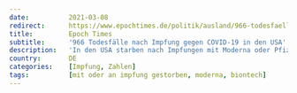 ```yaml
---
date:          2021-03-08
redirect:      https://www.epochtimes.de/politik/ausland/966-todesfaelle-nach-impfung-gegen-covid-19-in-den-usa-a3464629.html
title:         Epoch Times
subtitle:      '966 Todesfälle nach Impfung gegen COVID-19 in den USA'
description:   'In den USA starben nach Impfungen mit Moderna oder Pfizer BioNTech 966 Menschen. Diese Zahlen sind im "Vaccine Adverse Events Reporting System" dokumentiert. 85 Prozent der Todesfälle traten bei Personen über 60 Jahren auf.'
country:       DE
categories:    [Impfung, Zahlen]
tags:          [mit oder an impfung gestorben, moderna, biontech]
---
```

